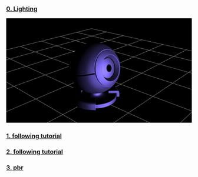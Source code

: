 
### [0. Lighting](./00/index.html)

[![](./00/thumbnail.png)](./00/index.html)

### [1. following tutorial](./01/index.html)


### [2. following tutorial](./02/index.html)


### [3. pbr](./03/index.html)
